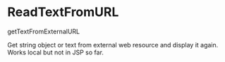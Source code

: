 # ReadTextFromURL
getTextFromExternalURL

Get string object or text from external web resource and display it again. Works local but not in JSP so far.
